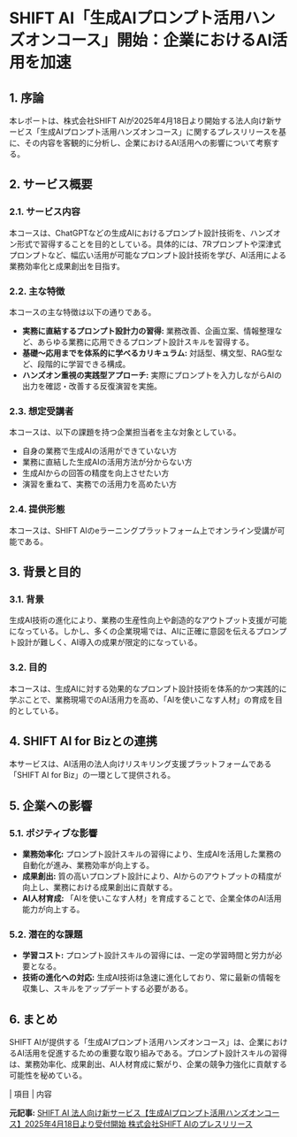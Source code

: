 # SHIFT AI「生成AIプロンプト活用ハンズオンコース」開始：企業におけるAI活用を加速

## 1. 序論

本レポートは、株式会社SHIFT AIが2025年4月18日より開始する法人向け新サービス「生成AIプロンプト活用ハンズオンコース」に関するプレスリリースを基に、その内容を客観的に分析し、企業におけるAI活用への影響について考察する。

## 2. サービス概要

### 2.1. サービス内容

本コースは、ChatGPTなどの生成AIにおけるプロンプト設計技術を、ハンズオン形式で習得することを目的としている。具体的には、7Rプロンプトや深津式プロンプトなど、幅広い活用が可能なプロンプト設計技術を学び、AI活用による業務効率化と成果創出を目指す。

### 2.2. 主な特徴

本コースの主な特徴は以下の通りである。

* **実務に直結するプロンプト設計力の習得:** 業務改善、企画立案、情報整理など、あらゆる業務に応用できるプロンプト設計スキルを習得する。
* **基礎〜応用までを体系的に学べるカリキュラム:** 対話型、構文型、RAG型など、段階的に学習できる構成。
* **ハンズオン重視の実践型アプローチ:** 実際にプロンプトを入力しながらAIの出力を確認・改善する反復演習を実施。

### 2.3. 想定受講者

本コースは、以下の課題を持つ企業担当者を主な対象としている。

* 自身の業務で生成AIの活用ができていない方
* 業務に直結した生成AIの活用方法が分からない方
* 生成AIからの回答の精度を向上させたい方
* 演習を重ねて、実務での活用力を高めたい方

### 2.4. 提供形態

本コースは、SHIFT AIのeラーニングプラットフォーム上でオンライン受講が可能である。

## 3. 背景と目的

### 3.1. 背景

生成AI技術の進化により、業務の生産性向上や創造的なアウトプット支援が可能になっている。しかし、多くの企業現場では、AIに正確に意図を伝えるプロンプト設計が難しく、AI導入の成果が限定的になっている。

### 3.2. 目的

本コースは、生成AIに対する効果的なプロンプト設計技術を体系的かつ実践的に学ぶことで、業務現場でのAI活用力を高め、「AIを使いこなす人材」の育成を目的としている。

## 4. SHIFT AI for Bizとの連携

本サービスは、AI活用の法人向けリスキリング支援プラットフォームである「SHIFT AI for Biz」の一環として提供される。

## 5. 企業への影響

### 5.1. ポジティブな影響

* **業務効率化:** プロンプト設計スキルの習得により、生成AIを活用した業務の自動化が進み、業務効率が向上する。
* **成果創出:** 質の高いプロンプト設計により、AIからのアウトプットの精度が向上し、業務における成果創出に貢献する。
* **AI人材育成:** 「AIを使いこなす人材」を育成することで、企業全体のAI活用能力が向上する。

### 5.2. 潜在的な課題

* **学習コスト:** プロンプト設計スキルの習得には、一定の学習時間と労力が必要となる。
* **技術の進化への対応:** 生成AI技術は急速に進化しており、常に最新の情報を収集し、スキルをアップデートする必要がある。

## 6. まとめ

SHIFT AIが提供する「生成AIプロンプト活用ハンズオンコース」は、企業におけるAI活用を促進するための重要な取り組みである。プロンプト設計スキルの習得は、業務効率化、成果創出、AI人材育成に繋がり、企業の競争力強化に貢献する可能性を秘めている。

| 項目 | 内容 

**元記事:** [SHIFT AI 法人向け新サービス【生成AIプロンプト活用ハンズオンコース】2025年4月18日より受付開始 株式会社SHIFT AIのプレスリリース](https://prtimes.jp/main/html/rd/p/000000130.000116644.html)